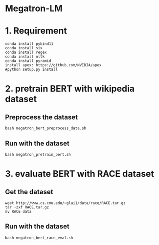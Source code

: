# Megatron-LM
# 1. Requirement
```
conda install pybind11
conda install six
conda install regex
conda install nltk
conda install pyramid
install apex: https://github.com/NVIDIA/apex
#python setup.py install
```

# 2. pretrain BERT with wikipedia dataset
## Preprocess the dataset
```
bash megatron_bert_preprocess_data.sh
```
## Run with the dataset
```
bash megatron_pretrain_bert.sh
```

# 3. evaluate BERT with RACE dataset
## Get the dataset
```
wget http://www.cs.cmu.edu/~glai1/data/race/RACE.tar.gz
tar -zxf RACE.tar.gz
mv RACE data
```
## Run with the dataset
```
bash megatron_bert_race_eval.sh
```
